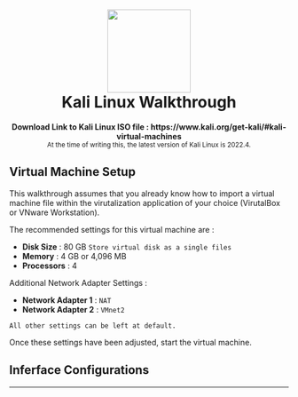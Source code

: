 <h1 align="center"><img height="150" src="./Images/KaliLogo.png" /><br> Kali Linux Walkthrough</h1>

<p align="center">
  <b>Download Link to Kali Linux ISO file : https://www.kali.org/get-kali/#kali-virtual-machines</b>
  <br>
  <sub>At the time of writing this, the latest version of Kali Linux is 2022.4.<sub>
</p>

## Virtual Machine Setup

This walkthrough assumes that you already know how to import a virtual machine file within the virutalization application of your choice (VirutalBox or VNware Workstation).
    
The recommended settings for this virtual machine are :

* **Disk Size** : 80 GB `Store virtual disk as a single files`
* **Memory** : 4 GB or 4,096 MB
* **Processors** : 4

Additional Network Adapter Settings :

* **Network Adapter 1** : `NAT`
* **Network Adapter 2** : `VMnet2`

`All other settings can be left at default.`
    
Once these settings have been adjusted, start the virtual machine.
    
## Inferface Configurations


    
---
